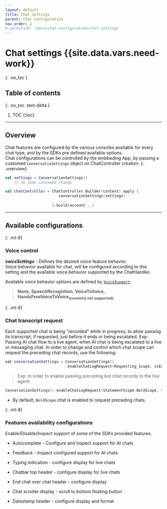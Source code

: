 ```yaml
---
layout: default
title: Chat Settings
parent: Chat Configuration
nav_order: 2
# permalink: /docs/chat-configuration/chat-settings
---
```


# Chat settings {{site.data.vars.need-work}}
{: .no_toc }

## Table of contents
{: .no_toc .text-delta }

1. TOC
{:toc}

---

## Overview
Chat features are configured by the various consoles available for every chat type, and by the SDKs pre defined available options.  
Chat configurations can be controlled by the embbeding App, by passing a customed `ConversatioSettings` object on ChatController creation.
{: .overview}

```kotlin
val settings = ConversationSettings()
    // do some customed change

val chatController = ChatController.Builder(context).apply {
                        conversationSettings(settings)
                        ....
                     }.build(account...)
```
---

## Available configurations
{: .mt-6}
### Voice control
**_voiceSettings_** - Defines the desired voice feature behavior.   
Voice behavior available for chat, will be configured according to this setting and the available voice behavior supported by the ChatHandler.   

Available voice behavior options are defined by <u>`VoiceSupport`</u>.   
>**None, SpeechRecognition, VoiceToVoice, HandsFreeVoiceToVoice<sub>(currently not supported)</sub>**

{: .mt-8}
### Chat transcript request
Each supported chat is being "recorded" while in progress, to allow passing its transcript, if requested, just before it ends or being escalated.
Exp: Passing AI chat flow to a live agent, when AI chat is being escalated to a live or messaging chat.
In order to change and control which chat scope can request the preceding chat records, use the following:
```kotlin
val conversationSettings = ConversationSettings()
                           .enableChatLogRequest(Requesting_Scope, isEnabled)
```

> Exp: In order to enable passing preceding bot chat records to the live agent:
```kotlin
ConversationSettings().enableChatLogRequest(StatementScope.BoldScope, true)         
```   

- By default, `BoldScope` chat is enabled to request preceding chats. 

{: .mt-8}   
### Features availability configurations
Enable/Disable/Inspect support of some of the SDKs provided features.
- Autocomplete - Configure and Inspect support for AI chats

- Feedback - Inspect configured support for AI chats

- Typing indication - configure display for live chats

- Chatbar top header - configure display for live chats

- End chat over chat header - configure display

- Chat scroller display - scroll to bottom floating button

- Datestamp header - configure display and format


